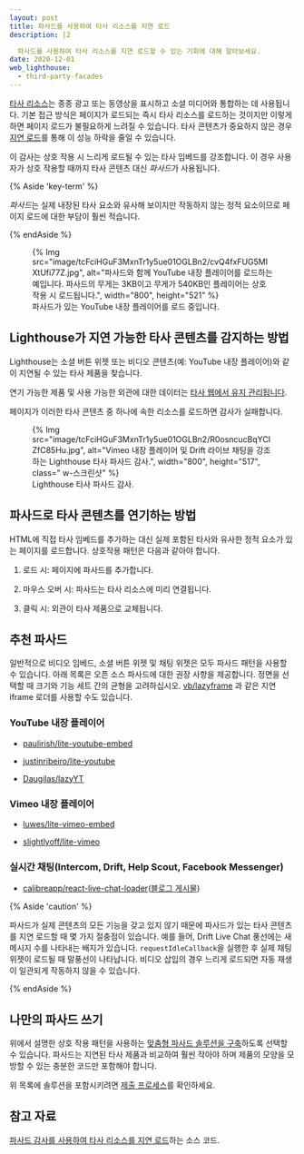 ```yaml
---
layout: post
title: 파사드를 사용하여 타사 리소스를 지연 로드
description: |2

  파사드를 사용하여 타사 리소스를 지연 로드할 수 있는 기회에 대해 알아보세요.
date: 2020-12-01
web_lighthouse:
  - third-party-facades
---
```


[타사 리소스](/third-party-javascript/)는 종종 광고 또는 동영상을 표시하고 소셜 미디어와 통합하는 데 사용됩니다. 기본 접근 방식은 페이지가 로드되는 즉시 타사 리소스를 로드하는 것이지만 이렇게 하면 페이지 로드가 불필요하게 느려질 수 있습니다. 타사 콘텐츠가 중요하지 않은 경우 [지연 로드](/fast/#lazy-load-images-and-video)를 통해 이 성능 하락을 줄일 수 있습니다.

이 감사는 상호 작용 시 느리게 로드될 수 있는 타사 임베드를 강조합니다. 이 경우 사용자가 상호 작용할 때까지 타사 콘텐츠 대신 *파사드*가 사용됩니다.

{% Aside 'key-term' %}

*파사드*는 실제 내장된 타사 요소와 유사해 보이지만 작동하지 않는 정적 요소이므로 페이지 로드에 대한 부담이 훨씬 적습니다.

{% endAside %}

<figure>{% Img src="image/tcFciHGuF3MxnTr1y5ue01OGLBn2/cvQ4fxFUG5MIXtUfi77Z.jpg", alt="파사드와 함께 YouTube 내장 플레이어를 로드하는 예입니다. 파사드의 무게는 3KB이고 무게가 540KB인 플레이어는 상호작용 시 로드됩니다.", width="800", height="521" %}<figcaption> 파사드가 있는 YouTube 내장 플레이어를 로드 중입니다.</figcaption></figure>

## Lighthouse가 지연 가능한 타사 콘텐츠를 감지하는 방법

Lighthouse는 소셜 버튼 위젯 또는 비디오 콘텐츠(예: YouTube 내장 플레이어)와 같이 지연될 수 있는 타사 제품을 찾습니다.

연기 가능한 제품 및 사용 가능한 외관에 대한 데이터는 [타사 웹에서 유지 관리됩니다](https://github.com/patrickhulce/third-party-web/).

페이지가 이러한 타사 콘텐츠 중 하나에 속한 리소스를 로드하면 감사가 실패합니다.

<figure>{% Img src="image/tcFciHGuF3MxnTr1y5ue01OGLBn2/R0osncucBqYCIZfC85Hu.jpg", alt="Vimeo 내장 플레이어 및 Drift 라이브 채팅을 강조하는 Lighthouse 타사 파사드 감사.", width="800", height="517", class=" w-스크린샷" %}<figcaption> Lighthouse 타사 파사드 감사.</figcaption></figure>

## 파사드로 타사 콘텐츠를 연기하는 방법

HTML에 직접 타사 임베드를 추가하는 대신 실제 포함된 타사와 유사한 정적 요소가 있는 페이지를 로드합니다. 상호작용 패턴은 다음과 같아야 합니다.

1. 로드 시: 페이지에 파사드를 추가합니다.

2. 마우스 오버 시: 파사드는 타사 리소스에 미리 연결됩니다.

3. 클릭 시: 외관이 타사 제품으로 교체됩니다.

## 추천 파사드

일반적으로 비디오 임베드, 소셜 버튼 위젯 및 채팅 위젯은 모두 파사드 패턴을 사용할 수 있습니다. 아래 목록은 오픈 소스 파사드에 대한 권장 사항을 제공합니다. 정면을 선택할 때 크기와 기능 세트 간의 균형을 고려하십시오. [vb/lazyframe](https://github.com/vb/lazyframe) 과 같은 지연 iframe 로더를 사용할 수도 있습니다.

### YouTube 내장 플레이어

- [paulirish/lite-youtube-embed](https://github.com/paulirish/lite-youtube-embed)

- [justinribeiro/lite-youtube](https://github.com/justinribeiro/lite-youtube)

- [Daugilas/lazyYT](https://github.com/Daugilas/lazyYT)

### Vimeo 내장 플레이어

- [luwes/lite-vimeo-embed](https://github.com/luwes/lite-vimeo-embed)

- [slightlyoff/lite-vimeo](https://github.com/slightlyoff/lite-vimeo)

### 실시간 채팅(Intercom, Drift, Help Scout, Facebook Messenger)

- [calibreapp/react-live-chat-loader](https://github.com/calibreapp/react-live-chat-loader)([블로그 게시물](https://calibreapp.com/blog/fast-live-chat))

{% Aside 'caution' %}

파사드가 실제 콘텐츠의 모든 기능을 갖고 있지 않기 때문에 파사드가 있는 타사 콘텐츠를 지연 로드할 때 몇 가지 절충점이 있습니다. 예를 들어, Drift Live Chat 풍선에는 새 메시지 수를 나타내는 배지가 있습니다. `requestIdleCallback`을 실행한 후 실제 채팅 위젯이 로드될 때 말풍선이 나타납니다. 비디오 삽입의 경우 느리게 로드되면 자동 재생이 일관되게 작동하지 않을 수 있습니다.

{% endAside %}

## 나만의 파사드 쓰기

위에서 설명한 상호 작용 패턴을 사용하는 [맞춤형 파사드 솔루션을 구축](https://wildbit.com/blog/2020/09/30/getting-postmark-lighthouse-performance-score-to-100#:~:text=What%20if%20we%20could%20replace%20the%20real%20widget)하도록 선택할 수 있습니다. 파사드는 지연된 타사 제품과 비교하여 훨씬 작아야 하며 제품의 모양을 모방할 수 있는 충분한 코드만 포함해야 합니다.

위 목록에 솔루션을 포함시키려면 [제출 프로세스](https://github.com/patrickhulce/third-party-web/blob/master/facades.md)를 확인하세요.

## 참고 자료

[파사드 감사를 사용하여 타사 리소스를 지연 로드](https://github.com/GoogleChrome/lighthouse/blob/master/core/audits/third-party-facades.js)하는 소스 코드.
